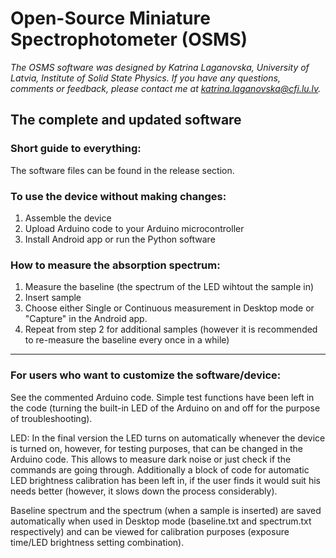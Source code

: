 # Open-Source Miniature Spectrophotometer (OSMS)
*The OSMS software was designed by Katrina Laganovska, University of Latvia, Institute of Solid State Physics. 
If you have any questions, comments or feedback, please contact me at katrina.laganovska@cfi.lu.lv.*
## The complete and updated software 

### Short guide to everything:

The software files can be found in the release section. 

### To use the device without making changes:
1. Assemble the device
2. Upload Arduino code to your Arduino microcontroller
3. Install Android app or run the Python software

### How to measure the absorption spectrum:
1. Measure the baseline (the spectrum of the LED wihtout the sample in)
2. Insert sample
3. Choose either Single or Continuous measurement in Desktop mode or "Capture" in the Android app. 
4. Repeat from step 2 for additional samples (however it is recommended to re-measure the baseline every once in a while)

______________________________________________________________________________________________

### For users who want to customize the software/device: 

See the commented Arduino code. Simple test functions have been left in the code (turning the built-in LED of the Arduino on and off for the purpose of troubleshooting). 

LED:
In the final version the LED turns on automatically whenever the device is turned on, however, for testing purposes, that can be changed in the Arduino code. This allows to measure dark noise or just check if the commands are going through. Additionally a block of code for automatic LED brightness calibration has been left in, if the user finds it would suit his needs better (however, it slows down the process considerably). 

Baseline spectrum and the spectrum (when a sample is inserted) are saved automatically when used in Desktop mode (baseline.txt and spectrum.txt respectively) and can be viewed for calibration purposes (exposure time/LED brightness setting combination).  



